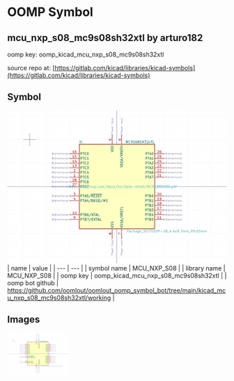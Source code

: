 # OOMP Symbol  
## mcu_nxp_s08_mc9s08sh32xtl  by arturo182  
  
oomp key: oomp_kicad_mcu_nxp_s08_mc9s08sh32xtl  
  
source repo at: [https://gitlab.com/kicad/libraries/kicad-symbols](https://gitlab.com/kicad/libraries/kicad-symbols)  
## Symbol  
  
[![working.png](working_600.png)](working.png)  
| name | value | 
| --- | --- | 
| symbol name | MCU_NXP_S08 | 
| library name | MCU_NXP_S08 | 
| oomp key | oomp_kicad_mcu_nxp_s08_mc9s08sh32xtl | 
| oomp bot github | https://github.com/oomlout/oomlout_oomp_symbol_bot/tree/main/kicad_mcu_nxp_s08_mc9s08sh32xtl/working | 
## Images  
  
[![working.png](working_140.png)](working.png)  
